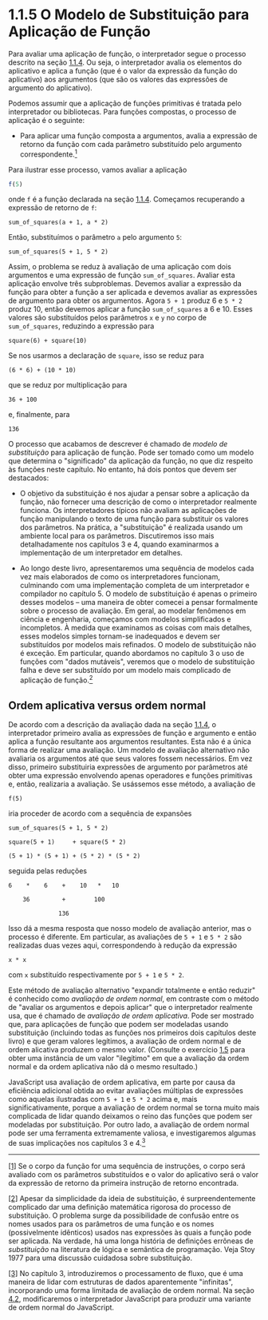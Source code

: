 # 1.1.5 O Modelo de Substituição para Aplicação de Função

Para avaliar uma aplicação de função, o interpretador segue o processo descrito na seção [1.1.4]. Ou seja, o interpretador avalia os elementos do aplicativo e aplica a função (que é o valor da expressão da função do aplicativo) aos argumentos (que são os valores das expressões de argumento do aplicativo).

Podemos assumir que a aplicação de funções primitivas é tratada pelo interpretador ou bibliotecas. Para funções compostas, o processo de aplicação é o seguinte:

<a name="footnote-link-1"></a>
- Para aplicar uma função composta a argumentos, avalia a expressão de retorno da função com cada parâmetro substituído pelo argumento correspondente.[<sup>1</sup>](#footnote-1)

Para ilustrar esse processo, vamos avaliar a aplicação

```js
f(5) 
```

onde `f` é a função declarada na seção [1.1.4]. Começamos recuperando a expressão de retorno de `f`:

```
sum_of_squares(a + 1, a * 2)
```

Então, substituímos o parâmetro `a` pelo argumento `5`:

```
sum_of_squares(5 + 1, 5 * 2)
```

Assim, o problema se reduz à avaliação de uma aplicação com dois argumentos e uma expressão de função `sum_of_squares`. Avaliar esta aplicação envolve três subproblemas. Devemos avaliar a expressão da função para obter a função a ser aplicada e devemos avaliar as expressões de argumento para obter os argumentos. Agora `5 + 1` produz 6 e `5 * 2` produz 10, então devemos aplicar a função `sum_of_squares` a 6 e 10. Esses valores são substituídos pelos parâmetros `x` e `y` no corpo de `sum_of_squares`, reduzindo a expressão para

```
square(6) + square(10)
```

Se nos usarmos a declaração de `square`, isso se reduz para

```
(6 * 6) + (10 * 10)
```

que se reduz por multiplicação para

```
36 + 100
```

e, finalmente, para

```
136
```

O processo que acabamos de descrever é chamado de *modelo de substituição* para aplicação de função. Pode ser tomado como um modelo que determina o "significado" da aplicação da função, no que diz respeito às funções neste capítulo. No entanto, há dois pontos que devem ser destacados:

- O objetivo da substituição é nos ajudar a pensar sobre a aplicação da função, não fornecer uma descrição de como o interpretador realmente funciona. Os interpretadores típicos não avaliam as aplicações de função manipulando o texto de uma função para substituir os valores dos parâmetros. Na prática, a "substituição" é realizada usando um ambiente local para os parâmetros. Discutiremos isso mais detalhadamente nos capítulos 3 e 4, quando examinarmos a implementação de um interpretador em detalhes.

<a name="footnote-link-2"></a>
- Ao longo deste livro, apresentaremos uma sequência de modelos cada vez mais elaborados de como os interpretadores funcionam, culminando com uma implementação completa de um interpretador e compilador no capítulo 5. O modelo de substituição é apenas o primeiro desses modelos – uma maneira de obter comecei a pensar formalmente sobre o processo de avaliação. Em geral, ao modelar fenômenos em ciência e engenharia, começamos com modelos simplificados e incompletos. À medida que examinamos as coisas com mais detalhes, esses modelos simples tornam-se inadequados e devem ser substituídos por modelos mais refinados. O modelo de substituição não é exceção. Em particular, quando abordamos no capítulo 3 o uso de funções com "dados mutáveis", veremos que o modelo de substituição falha e deve ser substituído por um modelo mais complicado de aplicação de função.[<sup>2</sup>](#footnote-2)

## Ordem aplicativa versus ordem normal

De acordo com a descrição da avaliação dada na seção [1.1.4], o interpretador primeiro avalia as expressões de função e argumento e então aplica a função resultante aos argumentos resultantes. Esta não é a única forma de realizar uma avaliação. Um modelo de avaliação alternativo não avaliaria os argumentos até que seus valores fossem necessários. Em vez disso, primeiro substituiria expressões de argumento por parâmetros até obter uma expressão envolvendo apenas operadores e funções primitivas e, então, realizaria a avaliação. Se usássemos esse método, a avaliação de

```
f(5)
```

iria proceder de acordo com a sequência de expansões

```
sum_of_squares(5 + 1, 5 * 2)

square(5 + 1)     + square(5 * 2)

(5 + 1) * (5 + 1) + (5 * 2) * (5 * 2)
```

seguida pelas reduções

```
6    *    6    +    10   *   10

    36         +        100

              136
```

Isso dá a mesma resposta que nosso modelo de avaliação anterior, mas o processo é diferente. Em particular, as avaliações de `5 + 1` e `5 * 2` são realizadas duas vezes aqui, correspondendo à redução da expressão

```
x * x
```

com `x` substituído respectivamente por `5 + 1` e `5 * 2`.

Este método de avaliação alternativo "expandir totalmente e então reduzir" é conhecido como *avaliação de ordem normal*, em contraste com o método de "avaliar os argumentos e depois aplicar" que o interpretador realmente usa, que é chamado de *avaliação de ordem aplicativa*. Pode ser mostrado que, para aplicações de função que podem ser modeladas usando substituição (incluindo todas as funções nos primeiros dois capítulos deste livro) e que geram valores legítimos, a avaliação de ordem normal e de ordem alicativa produzem o mesmo valor. (Consulte o exercício [1.5] para obter uma instância de um valor "ilegítimo" em que a avaliação da ordem normal e da ordem aplicativa não dá o mesmo resultado.)

<a name="footnote-link-3"></a>
JavaScript usa avaliação de ordem aplicativa, em parte por causa da eficiência adicional obtida ao evitar avaliações múltiplas de expressões como aquelas ilustradas com `5 + 1` e `5 * 2` acima e, mais significativamente, porque a avaliação de ordem normal se torna muito mais complicada de lidar quando deixamos o reino das funções que podem ser modeladas por substituição. Por outro lado, a avaliação de ordem normal pode ser uma ferramenta extremamente valiosa, e investigaremos algumas de suas implicações nos capítulos 3 e 4.[<sup>3</sup>](#footnote-3)

----

<a name="footnote-1"></a> [[1]](#footnote-link-1) Se o corpo da função for uma sequência de instruções, o corpo será avaliado com os parâmetros substituídos e o valor do aplicativo será o valor da expressão de retorno da primeira instrução de retorno encontrada.

<a name="footnote-2"></a> [[2]](#footnote-link-2) Apesar da simplicidade da ideia de substituição, é surpreendentemente complicado dar uma definição matemática rigorosa do processo de substituição. O problema surge da possibilidade de confusão entre os nomes usados para os parâmetros de uma função e os nomes (possivelmente idênticos) usados nas expressões às quais a função pode ser aplicada. Na verdade, há uma longa história de definições errôneas de *substituição* na literatura de lógica e semântica de programação. Veja Stoy 1977 para uma discussão cuidadosa sobre substituição.

<a name="footnote-3"></a> [[3]](#footnote-link-3) No capítulo 3, introduziremos o processamento de fluxo, que é uma maneira de lidar com estruturas de dados aparentemente "infinitas", incorporando uma forma limitada de avaliação de ordem normal. Na seção [4.2], modificaremos o interpretador JavaScript para produzir uma variante de ordem normal do JavaScript.

[1.1.4]: 1.1.4.md
[1.5]: 1.5.md
[4.2]: 4.2.md
